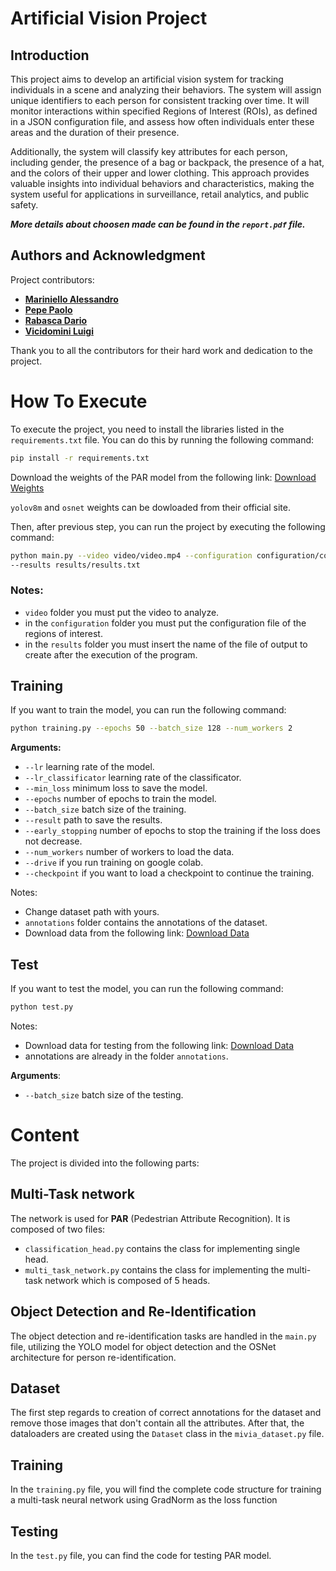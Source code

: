 # Artificial Vision Project
## Introduction
This project aims to develop an artificial vision system for tracking individuals in a scene 
and analyzing their behaviors. The system will assign unique identifiers to each person 
for consistent tracking over time. It will monitor interactions within specified Regions of Interest (ROIs), 
as defined in a JSON configuration file, and assess how often individuals enter these areas 
and the duration of their presence.

Additionally, the system will classify key attributes for each person, including gender, 
the presence of a bag or backpack, the presence of a hat, and the colors of their upper and lower clothing. 
This approach provides valuable insights into individual behaviors and characteristics, 
making the system useful for applications in surveillance, retail analytics, and public safety.

_**More details about choosen made can be found in the `report.pdf` file.**_

## Authors and Acknowledgment
Project contributors:
- **[Mariniello Alessandro](https://github.com/alexmariniello)**
- **[Pepe Paolo](https://github.com/paolopepe00)**
- **[Rabasca Dario](https://github.com/Dariorab/index_repositories)**
- **[Vicidomini Luigi](https://github.com/luigivicidomini)**

Thank you to all the contributors for their hard work and dedication to the project.

# How To Execute
To execute the project, you need to install the libraries listed in the `requirements.txt` file. 
You can do this by running the following command:

```bash
pip install -r requirements.txt
```

Download the weights of the PAR model from the following link:
[Download Weights](https://drive.google.com/file/d/1AjH-RlhfxMVpTJfsasAFuB0Ww8DYvgA0/view?usp=drive_link)

`yolov8m` and `osnet` weights can be dowloaded from their official site.

Then, after previous step,
you can run the project by executing the following command:

```bash
python main.py --video video/video.mp4 --configuration configuration/configuration.txt
--results results/results.txt
```

### Notes:
* `video` folder you must put the video to analyze.
* in the `configuration` folder you must put the configuration file of the regions of interest.
* in the `results` folder you must insert the name of the file of output to create after the execution of the program.



## Training
If you want to train the model, you can run the following command:

```bash
python training.py --epochs 50 --batch_size 128 --num_workers 2
```

**Arguments:**
* `--lr` learning rate of the model.
* `--lr_classificator` learning rate of the classificator.
* `--min_loss` minimum loss to save the model.
* `--epochs` number of epochs to train the model.
* `--batch_size` batch size of the training.
* `--result` path to save the results.
* `--early_stopping` number of epochs to stop the training if the loss does not decrease.
* `--num_workers` number of workers to load the data.
* `--drive` if you run training on google colab.
* `--checkpoint` if you want to load a checkpoint to continue the training.


Notes:
* Change dataset path with yours.
* `annotations` folder contains the annotations of the dataset.
* Download data from the following link:
[Download Data](https://drive.google.com/file/d/1JPIhm5zvWSwYjAdr7rKhrNDF1D9fefPa/view?usp=sharing)


## Test
If you want to test the model, you can run the following command:

```bash
python test.py
```

Notes:
* Download data for testing from the following link:
[Download Data](https://drive.google.com/file/d/1JPIhm5zvWSwYjAdr7rKhrNDF1D9fefPa/view?usp=drive_link)
* annotations are already in the folder `annotations`.

**Arguments**:
* `--batch_size` batch size of the testing.

# Content
The project is divided into the following parts:

## Multi-Task network
The network is used for **PAR** (Pedestrian Attribute Recognition). 
It is composed of two files:
* `classification_head.py` contains the class for implementing single head.
* `multi_task_network.py` contains the class for implementing the multi-task network
which is composed of 5 heads.

## Object Detection and Re-Identification
The object detection and re-identification tasks are handled in the `main.py` file, 
utilizing the YOLO model for object detection and the OSNet architecture 
for person re-identification.

## Dataset
The first step regards to creation of correct annotations
for the dataset and remove those images that don't contain all the attributes.
After that, the dataloaders are created using the `Dataset` class 
in the `mivia_dataset.py` file.

## Training
In the `training.py` file, you will find the complete code structure 
for training a multi-task neural network using GradNorm as the loss function

## Testing
In the `test.py` file, you can find the code for testing PAR model.







